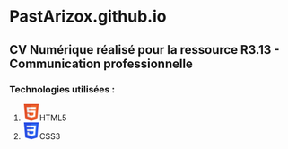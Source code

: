 # PastArizox.github.io
## **CV Numérique réalisé pour la ressource R3.13 - Communication professionnelle**

### Technologies utilisées :
1. <img src="assets/icons/html5.svg" style="height: 30px" />HTML5
2. <img src="assets/icons/css3.svg" style="height: 30px" />CSS3